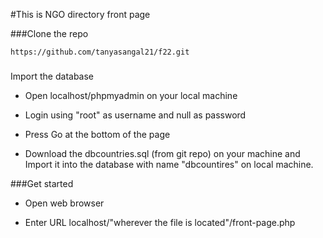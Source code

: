 #This is NGO directory front page

###Clone the repo

```
https://github.com/tanyasangal21/f22.git
```

###
Import the database

- Open localhost/phpmyadmin on your local machine 

- Login using "root" as username and null as password

- Press Go at the bottom of the page

- Download the dbcountries.sql (from git repo) on your machine and Import it into the database with name "dbcountires" on local machine.

###Get started

- Open web browser
 
- Enter URL localhost/"wherever the file is located"/front-page.php
